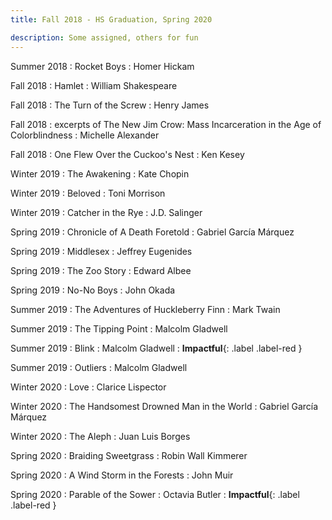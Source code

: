 ```yaml
---
title: Fall 2018 - HS Graduation, Spring 2020

description: Some assigned, others for fun
---
```


Summer 2018
  : Rocket Boys
    : Homer Hickam 

Fall 2018
  : Hamlet
    : William Shakespeare

Fall 2018
  : The Turn of the Screw
    : Henry James

Fall 2018
  : excerpts of The New Jim Crow\: Mass Incarceration in the Age of Colorblindness
    : Michelle Alexander

Fall 2018
  : One Flew Over the Cuckoo's Nest
    : Ken Kesey

Winter 2019
  : The Awakening
    : Kate Chopin

Winter 2019
  : Beloved
    : Toni Morrison

Winter 2019
  : Catcher in the Rye
    : J.D. Salinger

Spring 2019
  : Chronicle of A Death Foretold
    : Gabriel García Márquez

Spring 2019
  : Middlesex
    : Jeffrey Eugenides

Spring 2019
  : The Zoo Story
    : Edward Albee

Spring 2019
  : No-No Boys
    : John Okada

Summer 2019
  : The Adventures of Huckleberry Finn
    : Mark Twain

Summer 2019
  : The Tipping Point
    : Malcolm Gladwell

Summer 2019
  : Blink
    : Malcolm Gladwell
: **Impactful**{: .label .label-red }

Summer 2019
  : Outliers
    : Malcolm Gladwell

Winter 2020
  : Love
    : Clarice Lispector

Winter 2020
  : The Handsomest Drowned Man in the World
    : Gabriel García Márquez

Winter 2020
  : The Aleph
    : Juan Luis Borges

Spring 2020
  : Braiding Sweetgrass
    : Robin Wall Kimmerer

Spring 2020
  : A Wind Storm in the Forests
    : John Muir

Spring 2020
  : Parable of the Sower
    : Octavia Butler
: **Impactful**{: .label .label-red }




[comment]: <> (Oct 8)

[comment]: <> (: **Lab**{: .label .label-purple } [Resizing Arrays]&#40;#&#41;)

